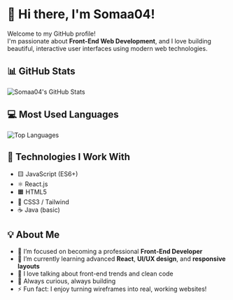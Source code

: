 # 👋 Hi there, I'm Somaa04!

Welcome to my GitHub profile!  
I'm passionate about **Front-End Web Development**, and I love building beautiful, interactive user interfaces using modern web technologies.

## 📊 GitHub Stats

![Somaa04's GitHub Stats](https://github-readme-stats.vercel.app/api?username=Somaa04&show_icons=true&theme=radical)


## 💻 Most Used Languages

![Top Languages](https://github-readme-stats.vercel.app/api/top-langs/?username=Somaa04&layout=compact&langs_count=6&theme=radical)


## 🚀 Technologies I Work With

- 🟨 JavaScript (ES6+)
- ⚛️ React.js
- 🟧 HTML5
- 🎨 CSS3 / Tailwind 
- ☕ Java (basic)


## 💡 About Me

- 🎯 I’m focused on becoming a professional **Front-End Developer**
- 🌱 I’m currently learning advanced **React**, **UI/UX design**, and **responsive layouts**
- 💬 I love talking about front-end trends and clean code
- 🧠 Always curious, always building
- ⚡ Fun fact: I enjoy turning wireframes into real, working websites!





